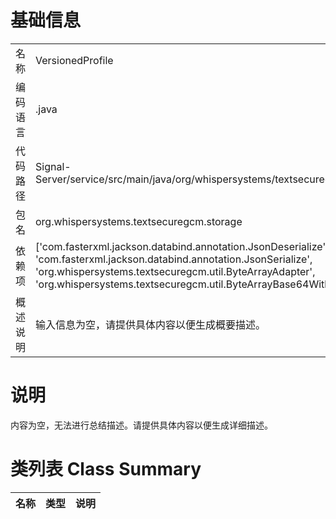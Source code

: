 # 基础信息

|      |      |
|------|------|
| 名称 | VersionedProfile |
| 编码语言 | .java |
| 代码路径 | Signal-Server/service/src/main/java/org/whispersystems/textsecuregcm/storage/VersionedProfile.java |
| 包名 | org.whispersystems.textsecuregcm.storage |
| 依赖项 | ['com.fasterxml.jackson.databind.annotation.JsonDeserialize', 'com.fasterxml.jackson.databind.annotation.JsonSerialize', 'org.whispersystems.textsecuregcm.util.ByteArrayAdapter', 'org.whispersystems.textsecuregcm.util.ByteArrayBase64WithPaddingAdapter'] |
| 概述说明 | 输入信息为空，请提供具体内容以便生成概要描述。 |

# 说明

内容为空，无法进行总结描述。请提供具体内容以便生成详细描述。

# 类列表 Class Summary

| 名称   | 类型  | 说明 |
|-------|------|-------------|




